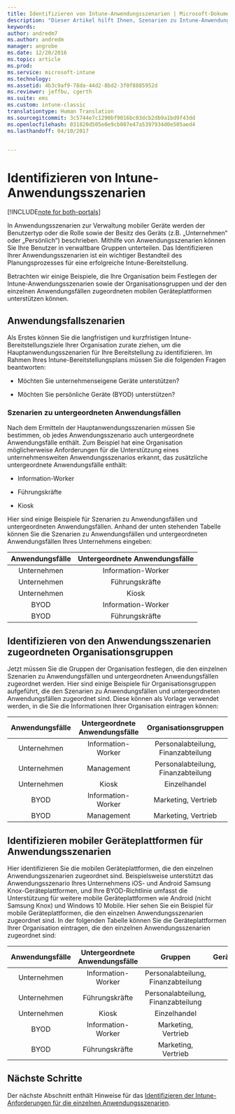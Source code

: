 ```yaml
---
title: Identifizieren von Intune-Anwendungsszenarien | Microsoft-Dokumentation
description: "Dieser Artikel hilft Ihnen, Szenarien zu Intune-Anwendungsfällen und untergeordneten Anwendungsfällen für eine reine Cloudimplementierung von Microsoft Intune zu identifizieren."
keywords: 
author: andredm7
ms.author: andredm
manager: angrobe
ms.date: 12/20/2016
ms.topic: article
ms.prod: 
ms.service: microsoft-intune
ms.technology: 
ms.assetid: 4b3c9af9-78da-44d2-8bd2-3f0f8885952d
ms.reviewer: jeffbu, cgerth
ms.suite: ems
ms.custom: intune-classic
translationtype: Human Translation
ms.sourcegitcommit: 3c5744e7c1290bf9016bc03dcb2db9a1bd9f43dd
ms.openlocfilehash: 031820d505e0e9cb007e47a5397934d0e505aed4
ms.lasthandoff: 04/10/2017


---
```


# <a name="identify-intune-use-case-scenarios"></a>Identifizieren von Intune-Anwendungsszenarien

[!INCLUDE[note for both-portals](../includes/note-for-both-portals.md)]

In Anwendungsszenarien zur Verwaltung mobiler Geräte werden der Benutzertyp oder die Rolle sowie der Besitz des Geräts (z.B. „Unternehmen“ oder „Persönlich“) beschrieben. Mithilfe von Anwendungsszenarien können Sie Ihre Benutzer in verwaltbare Gruppen unterteilen. Das Identifizieren Ihrer Anwendungsszenarien ist ein wichtiger Bestandteil des Planungsprozesses für eine erfolgreiche Intune-Bereitstellung.

Betrachten wir einige Beispiele, die Ihre Organisation beim Festlegen der Intune-Anwendungsszenarien sowie der Organisationsgruppen und der den einzelnen Anwendungsfällen zugeordneten mobilen Geräteplattformen unterstützen können.

## <a name="use-case-scenarios"></a>Anwendungsfallszenarien

Als Erstes können Sie die langfristigen und kurzfristigen Intune-Bereitstellungsziele Ihrer Organisation zurate ziehen, um die Hauptanwendungsszenarien für Ihre Bereitstellung zu identifizieren. Im Rahmen Ihres Intune-Bereitstellungsplans müssen Sie die folgenden Fragen beantworten:

-   Möchten Sie unternehmenseigene Geräte unterstützen?

-   Möchten Sie persönliche Geräte (BYOD) unterstützen?

### <a name="sub-use-case-scenarios"></a>Szenarien zu untergeordneten Anwendungsfällen

Nach dem Ermitteln der Hauptanwendungsszenarien müssen Sie bestimmen, ob jedes Anwendungsszenario auch untergeordnete Anwendungsfälle enthält. Zum Beispiel hat eine Organisation möglicherweise Anforderungen für die Unterstützung eines unternehmensweiten Anwendungsszenarios erkannt, das zusätzliche untergeordnete Anwendungsfälle enthält:

-   Information-Worker

-   Führungskräfte

-   Kiosk

Hier sind einige Beispiele für Szenarien zu Anwendungsfällen und untergeordneten Anwendungsfällen. Anhand der unten stehenden Tabelle können Sie die Szenarien zu Anwendungsfällen und untergeordneten Anwendungsfällen Ihres Unternehmens eingeben:

| **Anwendungsfälle** | **Untergeordnete Anwendungsfälle** |
|:---:|:---:|
| Unternehmen | Information-Worker |              
| Unternehmen | Führungskräfte |           
| Unternehmen | Kiosk |
| BYOD | Information-Worker |           
| BYOD | Führungskräfte |

## <a name="identify-organizational-groups-associated-with-use-case-scenarios"></a>Identifizieren von den Anwendungsszenarien zugeordneten Organisationsgruppen

Jetzt müssen Sie die Gruppen der Organisation festlegen, die den einzelnen Szenarien zu Anwendungsfällen und untergeordneten Anwendungsfällen zugeordnet werden. Hier sind einige Beispiele für Organisationsgruppen aufgeführt, die den Szenarien zu Anwendungsfällen und untergeordneten Anwendungsfällen zugeordnet sind. Diese können als Vorlage verwendet werden, in die Sie die Informationen Ihrer Organisation eintragen können:

| **Anwendungsfälle** | **Untergeordnete Anwendungsfälle** | **Organisationsgruppen** |
|:---:|:---:|:---:|
| Unternehmen | Information-Worker | Personalabteilung, Finanzabteilung |               
| Unternehmen | Management | Personalabteilung, Finanzabteilung |            
| Unternehmen | Kiosk | Einzelhandel |
| BYOD | Information-Worker | Marketing, Vertrieb |            
| BYOD | Management | Marketing, Vertrieb |

## <a name="identify-mobile-device-platforms-for-use-case-scenarios"></a>Identifizieren mobiler Geräteplattformen für Anwendungsszenarien

Hier identifizieren Sie die mobilen Geräteplattformen, die den einzelnen Anwendungsszenarien zugeordnet sind. Beispielsweise unterstützt das Anwendungsszenario Ihres Unternehmens iOS- und Android Samsung Knox-Geräteplattformen, und Ihre BYOD-Richtlinie umfasst die Unterstützung für weitere mobile Geräteplattformen wie Android (nicht Samsung Knox) und Windows 10 Mobile. Hier sehen Sie ein Beispiel für mobile Geräteplattformen, die den einzelnen Anwendungsszenarien zugeordnet sind. In der folgenden Tabelle können Sie die Geräteplattformen Ihrer Organisation eintragen, die den einzelnen Anwendungsszenarien zugeordnet sind:

| **Anwendungsfälle** | **Untergeordnete Anwendungsfälle** | **Gruppen** | **Geräteplattformen** |   
|:---:|:---:|:---:|:---:|
| Unternehmen | Information-Worker | Personalabteilung, Finanzabteilung | iOS |                                                           
| Unternehmen | Führungskräfte | Personalabteilung, Finanzabteilung | iOS |                                                           
| Unternehmen | Kiosk | Einzelhandel | Android |
| BYOD | Information-Worker | Marketing, Vertrieb | iOS |                                                           
| BYOD | Führungskräfte | Marketing, Vertrieb | iOS |

## <a name="next-steps"></a>Nächste Schritte

Der nächste Abschnitt enthält Hinweise für das [Identifizieren der Intune-Anforderungen für die einzelnen Anwendungsszenarien](section-3-determine-use-case-requirements.md).

